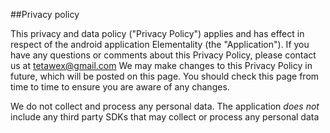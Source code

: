 ##Privacy policy

This privacy and data policy ("Privacy Policy") applies and has effect in respect of the android application Elementality (the "Application").
If you have any questions or comments about this Privacy Policy, please contact us at tetawex@gmail.com
We may make changes to this Privacy Policy in future, which will be posted on this page. You should check this page from time to time to ensure you are aware of any changes.

We do not collect and process any personal data. The application *does not* include any third party SDKs that may collect or process any personal data
